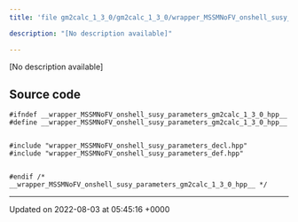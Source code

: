 ```yaml
---
title: 'file gm2calc_1_3_0/gm2calc_1_3_0/wrapper_MSSMNoFV_onshell_susy_parameters.hpp'

description: "[No description available]"

---
```







[No description available]




## Source code

```
#ifndef __wrapper_MSSMNoFV_onshell_susy_parameters_gm2calc_1_3_0_hpp__
#define __wrapper_MSSMNoFV_onshell_susy_parameters_gm2calc_1_3_0_hpp__


#include "wrapper_MSSMNoFV_onshell_susy_parameters_decl.hpp"
#include "wrapper_MSSMNoFV_onshell_susy_parameters_def.hpp"


#endif /* __wrapper_MSSMNoFV_onshell_susy_parameters_gm2calc_1_3_0_hpp__ */
```


-------------------------------

Updated on 2022-08-03 at 05:45:16 +0000
